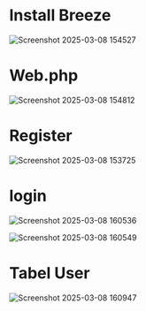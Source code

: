 <h1>Install Breeze</h1>

![Screenshot 2025-03-08 154527](https://github.com/user-attachments/assets/e3fb480c-bd78-4eda-a2f2-3f0823cdfe63)

<h1>Web.php</h1>

![Screenshot 2025-03-08 154812](https://github.com/user-attachments/assets/03674eea-ffb5-4341-b395-01fc8e40e4af)

<h1>Register</h1>

![Screenshot 2025-03-08 153725](https://github.com/user-attachments/assets/8de6aaf0-063d-45db-ae9b-027e6d593c18)

<h1>login</h1>

![Screenshot 2025-03-08 160536](https://github.com/user-attachments/assets/166deaa0-d9f5-4161-a76d-2d80bb96cc43)

![Screenshot 2025-03-08 160549](https://github.com/user-attachments/assets/8064f580-661d-4623-90ad-0f9f514a401b)

<h1>Tabel User</h1>

![Screenshot 2025-03-08 160947](https://github.com/user-attachments/assets/8e9ab730-aed2-4d5e-849b-0d528201431e)


